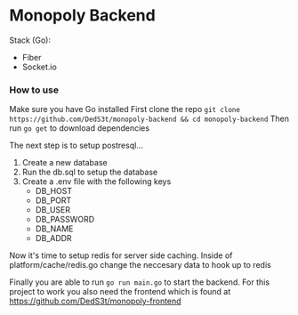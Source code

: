 # Monopoly Backend

Stack (Go):
* Fiber
* Socket.io

### How to use

Make sure you have Go installed
First clone the repo ```git clone https://github.com/DedS3t/monopoly-backend && cd monopoly-backend```
Then run ```go get``` to download dependencies

The next step is to setup postresql...
1. Create a new database
2. Run the db.sql to setup the database
3. Create a .env file with the following keys
    * DB_HOST
    * DB_PORT
    * DB_USER
    * DB_PASSWORD
    * DB_NAME
    * DB_ADDR

Now it's time to setup redis for server side caching.
Inside of platform/cache/redis.go change the neccesary data to hook up to redis

Finally you are able to run ```go run main.go``` to start the backend.
For this project to work you also need the frontend which is found at https://github.com/DedS3t/monopoly-frontend


